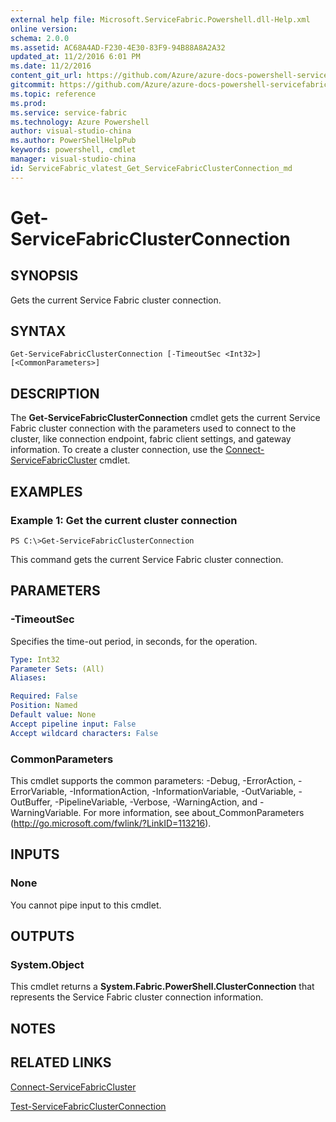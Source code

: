 ```yaml
---
external help file: Microsoft.ServiceFabric.Powershell.dll-Help.xml
online version:
schema: 2.0.0
ms.assetid: AC68A4AD-F230-4E30-83F9-94B88A8A2A32
updated_at: 11/2/2016 6:01 PM
ms.date: 11/2/2016
content_git_url: https://github.com/Azure/azure-docs-powershell-servicefabric/blob/live/Service-Fabric-cmdlets/ServiceFabric/vlatest/Get-ServiceFabricClusterConnection.md
gitcommit: https://github.com/Azure/azure-docs-powershell-servicefabric/blob/a04d7fb81ddb4ca19a8c0101c71d7745ad5e082a/Service-Fabric-cmdlets/ServiceFabric/vlatest/Get-ServiceFabricClusterConnection.md
ms.topic: reference
ms.prod: 
ms.service: service-fabric
ms.technology: Azure Powershell
author: visual-studio-china
ms.author: PowerShellHelpPub
keywords: powershell, cmdlet
manager: visual-studio-china
id: ServiceFabric_vlatest_Get_ServiceFabricClusterConnection_md
---
```


# Get-ServiceFabricClusterConnection

## SYNOPSIS
Gets the current Service Fabric cluster connection.

## SYNTAX

```
Get-ServiceFabricClusterConnection [-TimeoutSec <Int32>] [<CommonParameters>]
```

## DESCRIPTION
The **Get-ServiceFabricClusterConnection** cmdlet gets the current Service Fabric cluster connection with the parameters used to connect to the cluster, like connection endpoint, fabric client settings, and gateway information.
To create a cluster connection, use the [Connect-ServiceFabricCluster](./Connect-ServiceFabricCluster.md) cmdlet.

## EXAMPLES

### Example 1: Get the current cluster connection
```
PS C:\>Get-ServiceFabricClusterConnection
```

This command gets the current Service Fabric cluster connection.

## PARAMETERS

### -TimeoutSec
Specifies the time-out period, in seconds, for the operation.

```yaml
Type: Int32
Parameter Sets: (All)
Aliases:

Required: False
Position: Named
Default value: None
Accept pipeline input: False
Accept wildcard characters: False
```

### CommonParameters
This cmdlet supports the common parameters: -Debug, -ErrorAction, -ErrorVariable, -InformationAction, -InformationVariable, -OutVariable, -OutBuffer, -PipelineVariable, -Verbose, -WarningAction, and -WarningVariable. For more information, see about_CommonParameters (http://go.microsoft.com/fwlink/?LinkID=113216).

## INPUTS

### None
You cannot pipe input to this cmdlet.

## OUTPUTS

### System.Object
This cmdlet returns a **System.Fabric.PowerShell.ClusterConnection** that represents the Service Fabric cluster connection information.

## NOTES

## RELATED LINKS

[Connect-ServiceFabricCluster](xref:ServiceFabric/vlatest/Connect-ServiceFabricCluster.md)

[Test-ServiceFabricClusterConnection](xref:ServiceFabric/vlatest/Test-ServiceFabricClusterConnection.md)
